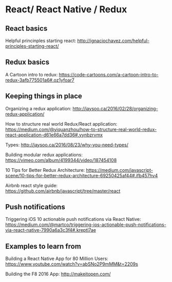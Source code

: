 # React/ React Native / Redux

##  React basics

Helpful princinples starting react:
http://ignaciochavez.com/helpful-principles-starting-react/


## Redux basics
A Cartoon intro to redux:
https://code-cartoons.com/a-cartoon-intro-to-redux-3afb775501a6#.oz1yfoar7


## Keeping things in place

Organizing a redux application:
http://jaysoo.ca/2016/02/28/organizing-redux-application/

How to structure real world Redux/React application:
https://medium.com/@yiquanzhou/how-to-structure-real-world-redux-react-application-d61e66a7dd36#.yynbzrvmx

Types:
http://jaysoo.ca/2016/08/23/why-you-need-types/

Building modular redux applications:
https://vimeo.com/album/4199344/video/187454108

10 Tips for Better Redux Architecture:
https://medium.com/javascript-scene/10-tips-for-better-redux-architecture-69250425af44#.ifb457hv4

Airbnb react style guide:
https://github.com/airbnb/javascript/tree/master/react


## Push notifications

Triggering iOS 10 actionable push notifications via React Native:
https://medium.com/@martco/triggering-ios-actionable-push-notifications-via-react-native-7990a6a3c3f4#.kreptl7ae






## Examples to learn from

Building a React Native App for 80 Million Users:
https://www.youtube.com/watch?v=abSNo2P9mMM&t=2209s

Building the F8 2016 App:
http://makeitopen.com/
